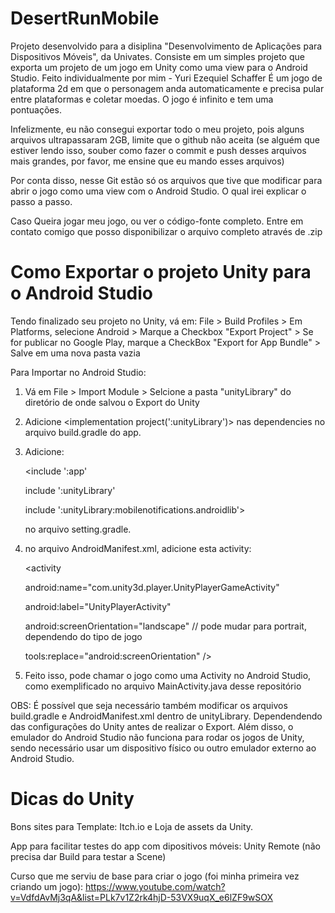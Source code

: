 # DesertRunMobile
Projeto desenvolvido para a disiplina "Desenvolvimento de Aplicações para Dispositivos Móveis", da Univates. Consiste em um simples projeto que exporta um projeto de um jogo em Unity como uma view para o Android Studio. Feito individualmente por mim - Yuri Ezequiel Schaffer
É um jogo de plataforma 2d em que o personagem anda automaticamente e precisa pular entre plataformas e coletar moedas. O jogo é infinito e tem uma pontuações.

Infelizmente, eu não consegui exportar todo o meu projeto, pois alguns arquivos ultrapassaram 2GB, limite que o github não aceita (se alguém que estiver lendo isso, souber como fazer o commit e push desses arquivos mais grandes, por favor, me ensine que eu mando esses arquivos)

Por conta disso, nesse Git estão só os arquivos que tive que modificar para abrir o jogo como uma view com o Android Studio. O qual irei explicar o passo a passo.

Caso Queira jogar meu jogo, ou ver o código-fonte completo. Entre em contato comigo que posso disponibilizar o arquivo completo através de .zip

# Como Exportar o projeto Unity para o Android Studio
Tendo finalizado seu projeto no Unity, vá em:
File > Build Profiles > Em Platforms, selecione Android > Marque a Checkbox "Export Project" > Se for publicar no Google Play, marque a CheckBox "Export for App Bundle" > Salve em uma nova pasta vazia

Para Importar no Android Studio:
1. Vá em File > Import Module > Selcione a pasta "unityLibrary" do diretório de onde salvou o Export do Unity
2. Adicione <implementation project(':unityLibrary')> nas dependencies no arquivo build.gradle do app.
3. Adicione:
   
   <include ':app'
   
   include ':unityLibrary'
   
   include ':unityLibrary:mobilenotifications.androidlib'>
   
   no arquivo setting.gradle.
5. no arquivo AndroidManifest.xml, adicione esta activity:
   
   <activity
   
   android:name="com.unity3d.player.UnityPlayerGameActivity"
   
   android:label="UnityPlayerActivity"
   
   android:screenOrientation="landscape" // pode mudar para portrait, dependendo do tipo de jogo
   
   tools:replace="android:screenOrientation" />
   
7. Feito isso, pode chamar o jogo como uma Activity no Android Studio, como exemplificado no arquivo MainActivity.java desse repositório
   
OBS: É possível que seja necessário também modificar os arquivos build.gradle e AndroidManifest.xml dentro de unityLibrary. Dependendendo das configurações do Unity antes de realizar o Export. Além disso, o emulador do Android Studio não funciona para rodar os jogos de Unity, sendo necessário usar um dispositivo físico ou outro emulador externo ao Android Studio.

# Dicas do Unity
Bons sites para Template: Itch.io e Loja de assets da Unity.

App para facilitar testes do app com dipositivos móveis: Unity Remote (não precisa dar Build para testar a Scene)

Curso que me serviu de base para criar o jogo (foi minha primeira vez criando um jogo): https://www.youtube.com/watch?v=VdfdAvMj3qA&list=PLk7v1Z2rk4hjD-53VX9uqX_e6lZF9wSOX
